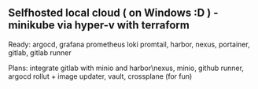 ## Selfhosted local cloud ( on Windows :D ) - minikube via hyper-v with terraform
Ready:
argocd,
grafana prometheus loki promtail,
harbor,
nexus,
portainer,
gitlab,
gitlab runner

Plans: 
integrate gitlab with minio and harbor\nexus,
minio,
github runner,
argocd rollut + image updater,
vault,
crossplane (for fun)
